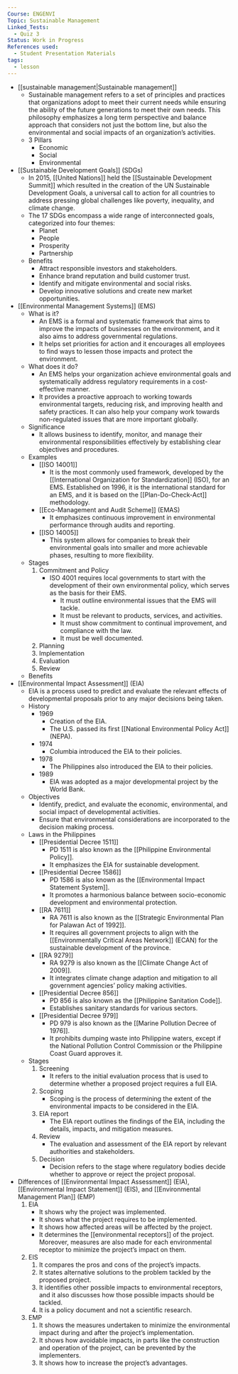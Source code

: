 ```yaml
---
Course: ENGENVI
Topic: Sustainable Management
Linked_Tests:
  - Quiz 3
Status: Work in Progress
References used:
  - Student Presentation Materials
tags:
  - lesson
---
```


- [[sustainable management|Sustainable management]]
	- Sustainable management refers to a set of principles and practices that organizations adopt to meet their current needs while ensuring the ability of the future generations to meet their own needs. This philosophy emphasizes a long term perspective and balance approach that considers not just the bottom line, but also the environmental and social impacts of an organization’s activities.
	- 3 Pillars
		- Economic
		- Social
		- Environmental
- [[Sustainable Development Goals]] (SDGs)
	- In 2015, [[United Nations]] held the [[Sustainable Development Summit]] which resulted in the creation of the UN Sustainable Development Goals, a universal call to action for all countries to address pressing global challenges like poverty, inequality, and climate change.
	- The 17 SDGs encompass a wide range of interconnected goals, categorized into four themes:
		- Planet
		- People
		- Prosperity
		- Partnership
	- Benefits
		- Attract responsible investors and stakeholders.
		- Enhance brand reputation and build customer trust.
		- Identify and mitigate environmental and social risks.
		- Develop innovative solutions and create new market opportunities.
- [[Environmental Management Systems]] (EMS)
	- What is it?
		- An EMS is a formal and systematic framework that aims to improve the impacts of businesses on the environment, and it also aims to address governmental regulations.
		- It helps set priorities for action and it encourages all employees to find ways to lessen those impacts and protect the environment.
	- What does it do?
		- An EMS helps your organization achieve environmental goals and systematically address regulatory requirements in a cost-effective manner.
		- It provides a proactive approach to working towards environmental targets, reducing risk, and improving health and safety practices. It can also help your company work towards non-regulated issues that are more important globally.
	- Significance
		- It allows business to identify, monitor, and manage their environmental responsibilities effectively by establishing clear objectives and procedures.
	- Examples
		- [[ISO 14001]]
			- It is the most commonly used framework, developed by the [[International Organization for Standardization]] (ISO), for an EMS. Established on 1996, it is the international standard for an EMS, and it is based on the [[Plan-Do-Check-Act]] methodology.
		- [[Eco-Management and Audit Scheme]] (EMAS)
			- It emphasizes continuous improvement in environmental performance through audits and reporting.
		- [[ISO 14005]]
			- This system allows for companies to break their environmental goals into smaller and more achievable phases, resulting to more flexibility.
	- Stages
		1. Commitment and Policy
			- ISO 4001 requires local governments to start with the development of their own environmental policy, which serves as the basis for their EMS.
				- It must outline environmental issues that the EMS will tackle.
				- It must be relevant to products, services, and activities.
				- It must show commitment to continual improvement, and compliance with the law.
				- It must be well documented.
		2. Planning
		3. Implementation
		4. Evaluation
		5. Review
	- Benefits
- [[Environmental Impact Assessment]] (EIA)
	- EIA is a process used to predict and evaluate the relevant effects of developmental proposals prior to any major decisions being taken.
	- History
		- 1969
			- Creation of the EIA.
			- The U.S. passed its first [[National Environmental Policy Act]] (NEPA).
		- 1974
			- Columbia introduced the EIA to their policies.
		- 1978
			- The Philippines also introduced the EIA to their policies.
		- 1989
			- EIA was adopted as a major developmental project by the World Bank.
	- Objectives
		- Identify, predict, and evaluate the economic, environmental, and social impact of developmental activities.
		- Ensure that environmental considerations are incorporated to the decision making process.
	- Laws in the Philippines
		- [[Presidential Decree 1511]]
			- PD 1511 is also known as the [[Philippine Environmental Policy]].
			- It emphasizes the EIA for sustainable development.
		- [[Presidential Decree 1586]]
			- PD 1586 is also known as the [[Environmental Impact Statement System]].
			- It promotes a harmonious balance between socio-economic development and environmental protection.
		- [[RA 7611]]
			- RA 7611 is also known as the [[Strategic Environmental Plan for Palawan Act of 1992]].
			- It requires all government projects to align with the [[Environmentally Critical Areas Network]] (ECAN) for the sustainable development of the province.
		- [[RA 9279]]
			- RA 9279 is also known as the [[Climate Change Act of 2009]].
			- It integrates climate change adaption and mitigation to all government agencies’ policy making activities.
		- [[Presidential Decree 856]]
			- PD 856 is also known as the [[Philippine Sanitation Code]].
			- Establishes sanitary standards for various sectors.
		- [[Presidential Decree 979]]
			- PD 979 is also known as the [[Marine Pollution Decree of 1976]].
			- It prohibits dumping waste into Philippine waters, except if the National Pollution Control Commission or the Philippine Coast Guard approves it.
	- Stages
		1. Screening
			- It refers to the initial evaluation process that is used to determine whether a proposed project requires a full EIA.
		2. Scoping
			- Scoping is the process of determining the extent of the environmental impacts to be considered in the EIA.
		3. EIA report
			- The EIA report outlines the findings of the EIA, including the details, impacts, and mitigation measures.
		4. Review
			- The evaluation and assessment of the EIA report by relevant authorities and stakeholders.
		5. Decision
			- Decision refers to the stage where regulatory bodies decide whether to approve or reject the project proposal.
- Differences of [[Environmental Impact Assessment]] (EIA), [[Environmental Impact Statement]] (EIS), and [[Environmental Management Plan]] (EMP)
	1. EIA
		- It shows why the project was implemented.
		- It shows what the project requires to be implemented.
		- It shows how affected areas will be affected by the project.
		- It determines the [[environmental receptors]] of the project. Moreover, measures are also made for each environmental receptor to minimize the project’s impact on them.
	2. EIS
		1. It compares the pros and cons of the project’s impacts.
		2. It states alternative solutions to the problem tackled by the proposed project.
		3. It identifies other possible impacts to environmental receptors, and it also discusses how those possible impacts should be tackled.
		4. It is a policy document and not a scientific research.
	3. EMP
		1. It shows the measures undertaken to minimize the environmental impact during and after the project’s implementation.
		2. It shows how avoidable impacts, in parts like the construction and operation of the project, can be prevented by the implementers.
		3. It shows how to increase the project’s advantages.